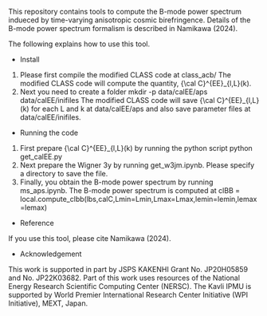 This repository contains tools to compute the B-mode power spectrum indueced by time-varying anisotropic cosmic birefringence. 
Details of the B-mode power spectrum formalism is described in Namikawa (2024). 

The following explains how to use this tool. 

- Install
1. Please first compile the modified CLASS code at class_acb/
   The modified CLASS code will compute the quantity, {\cal C}^{EE}_{l,L}(k). 
3. Next you need to create a folder
   mkdir -p data/calEE/aps data/calEE/inifiles
   The modified CLASS code will save {\cal C}^{EE}_{l,L}(k) for each L and k at data/calEE/aps and also save parameter files at data/calEE/inifiles. 

- Running the code
1. First prepare {\cal C}^{EE}_{l,L}(k) by running the python script
   python get_calEE.py
2. Next prepare the Wigner 3y by running get_w3jm.ipynb. Please specify a directory to save the file. 
3. Finally, you obtain the B-mode power spectrum by running ms_aps.ipynb. The B-mode power spectrum is computed at
   clBB = local.compute_clbb(lbs,calC,Lmin=Lmin,Lmax=Lmax,lemin=lemin,lemax=lemax)

- Reference

If you use this tool, please cite Namikawa (2024). 

- Acknowledgement

This work is supported in part by JSPS KAKENHI Grant No. JP20H05859 and No. JP22K03682.
Part of this work uses resources of the National Energy Research Scientific Computing Center (NERSC).
The Kavli IPMU is supported by World Premier International Research Center Initiative (WPI Initiative), MEXT, Japan. 
